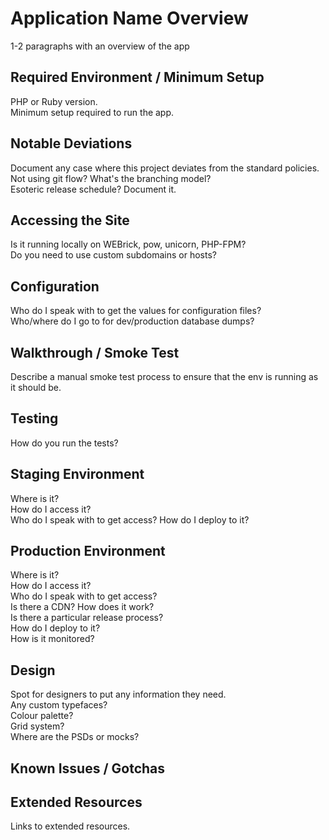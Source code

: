 Application Name Overview
==============================================

1-2 paragraphs with an overview of the app


Required Environment / Minimum Setup
----------------------------------------------

PHP or Ruby version.  
Minimum setup required to run the app.


Notable Deviations
----------------------------------------------

Document any case where this project deviates from the standard policies.  
Not using git flow? What's the branching model?  
Esoteric release schedule? Document it.


Accessing the Site
----------------------------------------------

Is it running locally on WEBrick, pow, unicorn, PHP-FPM?  
Do you need to use custom subdomains or hosts?


Configuration
----------------------------------------------

Who do I speak with to get the values for configuration files?  
Who/where do I go to for dev/production database dumps?


Walkthrough / Smoke Test
----------------------------------------------

Describe a manual smoke test process to ensure that the env is running as it should be.


Testing
----------------------------------------------

How do you run the tests?


Staging Environment
----------------------------------------------

Where is it?  
How do I access it?  
Who do I speak with to get access?
How do I deploy to it?


Production Environment
----------------------------------------------

Where is it?  
How do I access it?  
Who do I speak with to get access?  
Is there a CDN? How does it work?  
Is there a particular release process?  
How do I deploy to it?  
How is it monitored?


Design
----------------------------------------------

Spot for designers to put any information they need.  
Any custom typefaces?  
Colour palette?  
Grid system?  
Where are the PSDs or mocks?


Known Issues / Gotchas
----------------------------------------------



Extended Resources
----------------------------------------------

Links to extended resources.
